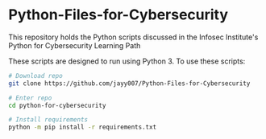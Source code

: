 # Python-Files-for-Cybersecurity

This repository holds the Python scripts discussed in the Infosec Institute's Python for Cybersecurity Learning Path

These scripts are designed to run using Python 3.  To use these scripts:
```bash
# Download repo
git clone https://github.com/jayy007/Python-Files-for-Cybersecurity

# Enter repo
cd python-for-cybersecurity

# Install requirements
python -m pip install -r requirements.txt
```
